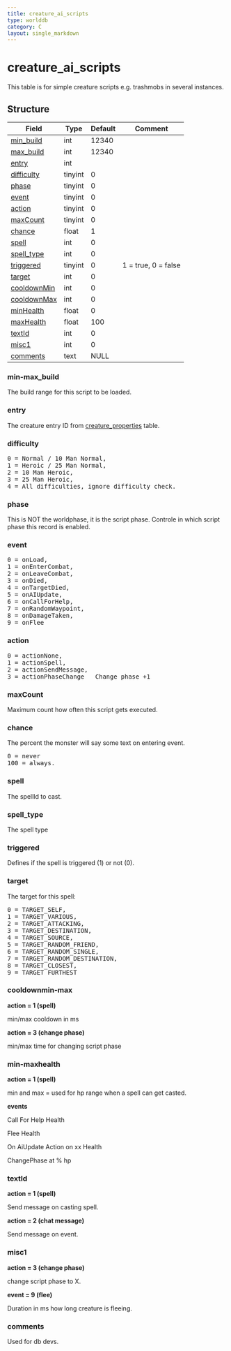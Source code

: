```yaml
---
title: creature_ai_scripts
type: worlddb
category: C
layout: single_markdown
---
```


# creature_ai_scripts
This table is for simple creature scripts e.g. trashmobs in several instances. 

## Structure

Field                                                                                | Type     | Default | Comment
------------------------------------------------------------------------------------ | -------- | ------- | -------
[min_build](#min-max_build)             | int       | 12340  |        
[max_build](#min-max_build)             | int       | 12340  |        
[entry](#entry)                         | int       |        |        
[difficulty](#difficulty)               | tinyint   | 0      |        
[phase](#phase)                         | tinyint   | 0      |        
[event](#event)                         | tinyint   | 0      |        
[action](#action)                       | tinyint   | 0      |        
[maxCount](#maxCount)                   | tinyint   | 0      |        
[chance](#chance)                       | float     | 1      |        
[spell](#spell)                         | int       | 0      |        
[spell_type](#spell_type)               | int       | 0      |        
[triggered](#triggered)                 | tinyint   | 0      | 1 = true, 0 = false       
[target](#target)                       | int       | 0      |        
[cooldownMin](#cooldownmin-max)         | int       | 0      |        
[cooldownMax](#cooldownmin-max)         | int       | 0      |        
[minHealth](#min-maxhealth)             | float     | 0      |        
[maxHealth](#min-maxhealth)             | float     | 100    |        
[textId](#textId)                       | int       | 0      |        
[misc1](#misc1)                         | int       | 0      |        
[comments](#comments)                   | text      | NULL   |        

### min-max_build

The build range for this script to be loaded.

### entry

The creature entry ID from [creature_properties](/Wiki/database/world/creature_properties/ "Creature properties") table.

### difficulty

<pre>
0 = Normal / 10 Man Normal,
1 = Heroic / 25 Man Normal,
2 = 10 Man Heroic,
3 = 25 Man Heroic,
4 = All difficulties, ignore difficulty check.
</pre>

### phase

This is NOT the worldphase, it is the script phase. Controle in which script phase this record is enabled.

### event

<pre>
0 = onLoad,
1 = onEnterCombat,
2 = onLeaveCombat,
3 = onDied,
4 = onTargetDied,
5 = onAIUpdate,
6 = onCallForHelp,
7 = onRandomWaypoint,
8 = onDamageTaken,
9 = onFlee
</pre>

### action

<pre>
0 = actionNone,
1 = actionSpell,
2 = actionSendMessage,
3 = actionPhaseChange   Change phase +1
</pre>

### maxCount

Maximum count how often this script gets executed.

### chance

The percent the monster will say some text on entering event.

<pre>
0 = never
100 = always.
</pre>

### spell

The spellId to cast.

### spell_type

The spell type

### triggered

Defines if the spell is triggered (1) or not (0).

### target

The target for this spell:

<pre>
0 = TARGET_SELF,
1 = TARGET_VARIOUS,
2 = TARGET_ATTACKING,
3 = TARGET_DESTINATION,
4 = TARGET_SOURCE,
5 = TARGET_RANDOM_FRIEND,
6 = TARGET_RANDOM_SINGLE,
7 = TARGET_RANDOM_DESTINATION,
8 = TARGET_CLOSEST,
9 = TARGET_FURTHEST
</pre>

### cooldownmin-max

**action = 1 (spell)**

min/max cooldown in ms


**action = 3 (change phase)**

min/max time for changing script phase


### min-maxhealth

**action = 1 (spell)**

min and max = used for hp range when a spell can get casted.


**events**

Call For Help Health

Flee Health

On AiUpdate Action on xx Health

ChangePhase at % hp


### textId

**action = 1 (spell)**

Send message on casting spell.


**action = 2 (chat message)**

Send message on event.


### misc1

**action = 3 (change phase)**

change script phase to X.


**event = 9 (flee)**

Duration in ms how long creature is fleeing.


### comments
Used for db devs.
